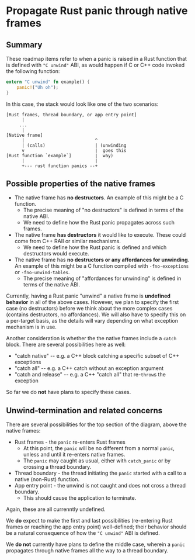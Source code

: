 # Propagate Rust panic through native frames

## Summary

These roadmap items refer to when a panic is raised in a Rust function
that is defined with `"C unwind"` ABI, as would happen if C or C++
code invoked the following function:

```rust
extern "C unwind" fn example() {
    panic!("Uh oh");
}
```

In this case, the stack would look like one of the two scenarios:

```
[Rust frames, thread boundary, or app entry point]
      |
     ...
      |
[Native frame]
      |                           ^
      | (calls)                   | (unwinding
      v                           |  goes this
[Rust function `example`]         |  way)
      |                           |
      +--- rust function panics --+
```

## Possible properties of the native frames

* The native frame has **no destructors**. An example of this might be a C function.
    * The precise meaning of "no destructors" is defined in terms of the native ABI.
    * We need to define how the Rust panic propagates across such frames.
* The native frame **has destructors** it would like to execute. These could come from C++
  RAII or similar mechanisms.
    * We need to define how the Rust panic is defined and which destructors would execute.
* The native frame has **no destructors or any affordances for
  unwinding**. An example of this might be a C function compiled with
  `-fno-exceptions` or `-fno-unwind-tables`.
    * The precise meaning of "affordances for unwinding" is defined in terms of the native ABI.

Currently, having a Rust panic "unwind" a native frame is **undefined
behavior** in all of the above cases. However, we plan to specify the
first case (no destructors) before we think about the more complex
cases (contains destructors, no affordances). We will also have to
specify this on a per-target basis, as the details will vary depending
on what exception mechanism is in use.

Another consideration is whether the the native frames include a `catch` block.
There are several possibilities here as well:

* "catch native" -- e.g. a C++ block catching a specific subset of C++ exceptions
* "catch all" -- e.g. a C++ catch without an exception argument
* "catch and release" -- e.g. a C++ "catch all" that re-`throw`s the exception

So far we do **not** have plans to specify these cases.

## Unwind-termination and related concerns

There are several possibilities for the top section of the diagram, above the native frames:

* Rust frames - the `panic` re-enters Rust frames
  * At this point, the `panic` will be no different from a normal `panic`,
    unless and until it re-enters native frames.
  * The `panic` may caught as usual, either with `catch_panic` or by crossing a
    thread boundary.
* Thread boundary - the thread initiating the `panic` started with a call to a
  native (non-Rust) function.
* App entry point - the unwind is not caught and does not cross a thread
  boundary.
  * This should cause the application to terminate.

Again, these are all currenntly undefined.

We **do** expect to make the first and last possibilities (re-entering Rust
frames or reaching the app entry point) well-defined; their behavior should be
a natural consequence of how the `"C unwind"` ABI is defined.

We **do not** currently have plans to define the middle case, wherein a `panic`
propagates through native frames all the way to a thread boundary.

